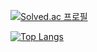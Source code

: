 [![Solved.ac 프로필](http://mazassumnida.wtf/api/v2/generate_badge?boj=jhkim8669)](https://solved.ac/jhkim8669)


[![Top Langs](https://github-readme-stats.vercel.app/api/top-langs/?username=anuraghazra&layout=compact)](https://github.com/anuraghazra/github-readme-stats)
